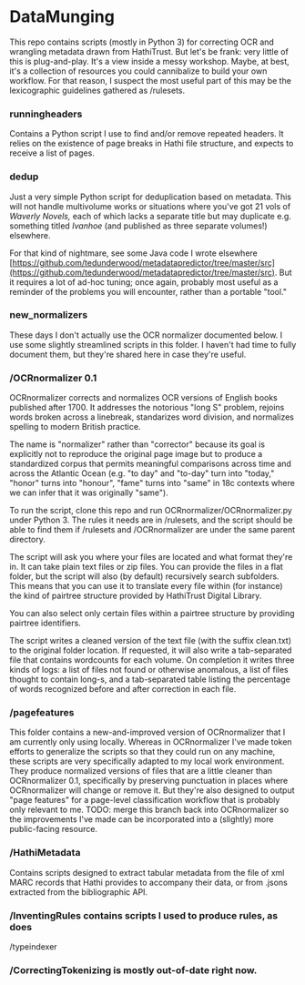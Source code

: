 # DataMunging

This repo contains scripts (mostly in Python 3) for correcting OCR
and wrangling metadata drawn from HathiTrust. But let's be frank: very little of this is plug-and-play. It's a view inside a messy workshop. Maybe, at best, it's a collection of resources you could cannibalize to build your own workflow. For that reason, I suspect the most useful part of this may be the lexicographic guidelines gathered as /rulesets.

### runningheaders
Contains a Python script I use to find and/or remove repeated headers. It relies on the existence of page breaks in Hathi file structure, and expects to receive a list of pages.

### dedup
Just a very simple Python script for deduplication based on metadata. This will not handle multivolume works or situations where you've got 21 vols of _Waverly Novels,_ each of which lacks a separate title but may duplicate e.g. something titled _Ivanhoe_ (and published as three separate volumes!) elsewhere.

For that kind of nightmare, see some Java code I wrote elsewhere [https://github.com/tedunderwood/metadatapredictor/tree/master/src](https://github.com/tedunderwood/metadatapredictor/tree/master/src). But it requires a lot of ad-hoc tuning; once again, probably most useful as a reminder of the problems you will encounter, rather than a portable "tool."

### new_normalizers

These days I don't actually use the OCR normalizer documented below. I use some slightly streamlined scripts in this folder. I haven't had time to fully document them, but they're shared here in case they're useful.

### /OCRnormalizer 0.1
OCRnormalizer corrects and normalizes OCR versions of English books published after 1700. It addresses the notorious "long S" problem, rejoins words broken across a linebreak, standarizes word division, and normalizes spelling to modern British practice. 

The name is "normalizer" rather than "corrector" because its goal is explicitly not to reproduce the original page image but to produce a standardized corpus that permits meaningful comparisons across time and across the Atlantic Ocean (e.g. "to day" and "to-day" turn into "today," "honor" turns into "honour", "fame" turns into "same" in 18c contexts where we can infer that it was originally "same").

To run the script, clone this repo and run OCRnormalizer/OCRnormalizer.py under Python 3. The rules it needs are in /rulesets, and the script should be able to find them if /rulesets and /OCRnormalizer are under the same parent directory.

The script will ask you where your files are located and what format they're in. It can take plain text files or zip files. You can provide the files in a flat folder, but the script will also (by default) recursively search subfolders. This means that you can use it to translate every file within (for instance) the kind of pairtree structure provided by HathiTrust Digital Library.

You can also select only certain files within a pairtree structure by providing pairtree identifiers.

The script writes a cleaned version of the text file (with the suffix clean.txt) to the original folder location. If requested, it will also write a tab-separated file that contains wordcounts for each volume. On completion it writes three kinds of logs: a list of files not found or otherwise anomalous, a list of files thought to contain long-s, and a tab-separated table listing the percentage of words recognized before and after correction in each file.

### /pagefeatures

This folder contains a new-and-improved version of OCRnormalizer that I am currently only using locally. Whereas in OCRnormalizer I've made token efforts to generalize the scripts so that they could run on any machine, these scripts are very specifically adapted to my local work environment. They produce normalized versions of files that are a little cleaner than OCRnormalizer 0.1, specifically by preserving punctuation in places where OCRnormalizer will change or remove it. But they're also designed to output "page features" for a page-level classification workflow that is probably only relevant to me. TODO: merge this branch back into OCRnormalizer so the improvements I've made can be incorporated into a (slightly) more public-facing resource.

### /HathiMetadata

Contains scripts designed to extract tabular metadata from the file of xml MARC records that Hathi provides to accompany their data, or from .jsons extracted from the bibliographic API.

### /InventingRules contains scripts I used to produce rules, as does
/typeindexer

### /CorrectingTokenizing is mostly out-of-date right now.
